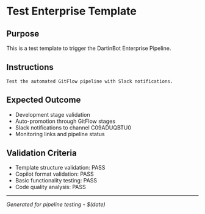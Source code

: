 # Test Enterprise Template

## Purpose
This is a test template to trigger the DartinBot Enterprise Pipeline.

## Instructions
```
Test the automated GitFlow pipeline with Slack notifications.
```

## Expected Outcome
- Development stage validation
- Auto-promotion through GitFlow stages
- Slack notifications to channel C09ADUQBTU0
- Monitoring links and pipeline status

## Validation Criteria
- Template structure validation: PASS
- Copilot format validation: PASS  
- Basic functionality testing: PASS
- Code quality analysis: PASS

---
*Generated for pipeline testing - $(date)*
